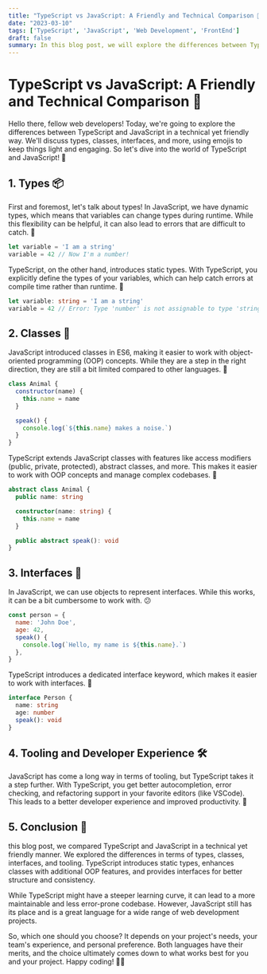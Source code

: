```yaml
---
title: "TypeScript vs JavaScript: A Friendly and Technical Comparison 🚀"
date: "2023-03-10"
tags: ['TypeScript', 'JavaScript', 'Web Development', 'FrontEnd']
draft: false
summary: In this blog post, we will explore the differences between TypeScript and JavaScript in a technical yet friendly way. We will discuss types, classes, interfaces, and more, using emojis to keep things light and engaging. Get ready to dive into the world of TypeScript and JavaScript! 🌊
---
```


# TypeScript vs JavaScript: A Friendly and Technical Comparison 🚀

Hello there, fellow web developers! Today, we're going to explore the differences between TypeScript and JavaScript in a technical yet friendly way. We'll discuss types, classes, interfaces, and more, using emojis to keep things light and engaging. So let's dive into the world of TypeScript and JavaScript! 🌊

## 1. Types 📦

First and foremost, let's talk about types! In JavaScript, we have dynamic types, which means that variables can change types during runtime. While this flexibility can be helpful, it can also lead to errors that are difficult to catch. 😬

```javascript
let variable = 'I am a string'
variable = 42 // Now I'm a number!
```

TypeScript, on the other hand, introduces static types. With TypeScript, you explicitly define the types of your variables, which can help catch errors at compile time rather than runtime. 🎉

```typescript
let variable: string = 'I am a string'
variable = 42 // Error: Type 'number' is not assignable to type 'string'.
```

## 2. Classes 🏫

JavaScript introduced classes in ES6, making it easier to work with object-oriented programming (OOP) concepts. While they are a step in the right direction, they are still a bit limited compared to other languages. 🤔

```javascript
class Animal {
  constructor(name) {
    this.name = name
  }

  speak() {
    console.log(`${this.name} makes a noise.`)
  }
}
```

TypeScript extends JavaScript classes with features like access modifiers (public, private, protected), abstract classes, and more. This makes it easier to work with OOP concepts and manage complex codebases. 🚀

```typescript
abstract class Animal {
  public name: string

  constructor(name: string) {
    this.name = name
  }

  public abstract speak(): void
}
```

## 3. Interfaces 📝

In JavaScript, we can use objects to represent interfaces. While this works, it can be a bit cumbersome to work with. 😕

```javascript
const person = {
  name: 'John Doe',
  age: 42,
  speak() {
    console.log(`Hello, my name is ${this.name}.`)
  },
}
```

TypeScript introduces a dedicated interface keyword, which makes it easier to work with interfaces. 🎉

```typescript
interface Person {
  name: string
  age: number
  speak(): void
}
```

## 4. Tooling and Developer Experience 🛠️

JavaScript has come a long way in terms of tooling, but TypeScript takes it a step further. With TypeScript, you get better autocompletion, error checking, and refactoring support in your favorite editors (like VSCode). This leads to a better developer experience and improved productivity. 🌟

## 5. Conclusion 🎉

this blog post, we compared TypeScript and JavaScript in a technical yet friendly manner. We explored the differences in terms of types, classes, interfaces, and tooling. TypeScript introduces static types, enhances classes with additional OOP features, and provides interfaces for better structure and consistency.

While TypeScript might have a steeper learning curve, it can lead to a more maintainable and less error-prone codebase. However, JavaScript still has its place and is a great language for a wide range of web development projects.

So, which one should you choose? It depends on your project's needs, your team's experience, and personal preference. Both languages have their merits, and the choice ultimately comes down to what works best for you and your project. Happy coding! 🎉😄
